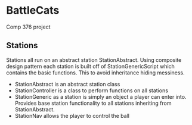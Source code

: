 # BattleCats
Comp 376 project

## Stations
Stations all run on an abstract station StationAbstract. Using composite design pattern each station is built off of StationGenericScript which contains the basic functions. This to avoid inheritance hiding messiness. 
* StationAbstract is an abstract station class
* StationController is a class to perform functions on all stations
* StationGeneric as a station is simply an object a player can enter into. Provides base station functionality to all stations inheriting from StationAbstract.
* StationNav allows the player to control the ball
